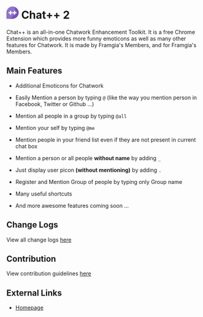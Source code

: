 ![chatpp](./src/icon32.png) Chat++ 2
=================

Chat++ is an all-in-one Chatwork Enhancement Toolkit.
It is a free Chrome Extension which provides more funny emoticons as well as many other features for Chatwork. 
It is made by Framgia's Members, and for Framgia's Members.


Main Features
--------------

* Additional Emoticons for Chatwork

* Easily Mention a person by typing `@` (like the way you mention person in Facebook, Twitter or Github ...)

* Mention all people in a group by typing `@all`

* Mention your self by typing `@me`

* Mention people in your friend list even if they are not present in current chat box

* Mention a person or all people __without name__ by adding `_`

* Just display user picon __(without mentioning)__ by adding `.`

* Register and Mention Group of people by typing only Group name

* Many useful shortcuts

* And more awesome features coming soon ...


Change Logs
--------------
View all change logs [here](./changelogs.md)

Contribution
--------------
View contribution guidelines [here](./CONTRIBUTING.md)

External Links
--------------

* [Homepage](http://chatpp.thangtd.com)

